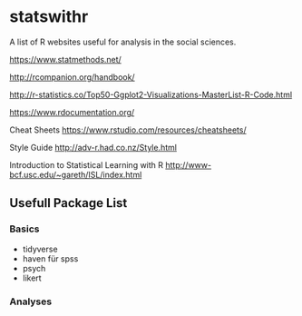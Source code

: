 # statswithr
A list of R websites useful for analysis in the social sciences. 

https://www.statmethods.net/

http://rcompanion.org/handbook/

http://r-statistics.co/Top50-Ggplot2-Visualizations-MasterList-R-Code.html


https://www.rdocumentation.org/

Cheat Sheets
https://www.rstudio.com/resources/cheatsheets/

Style Guide
http://adv-r.had.co.nz/Style.html


Introduction to Statistical Learning with R
http://www-bcf.usc.edu/~gareth/ISL/index.html




## Usefull Package List
### Basics
* tidyverse 
* haven für spss
* psych
* likert

### Analyses

